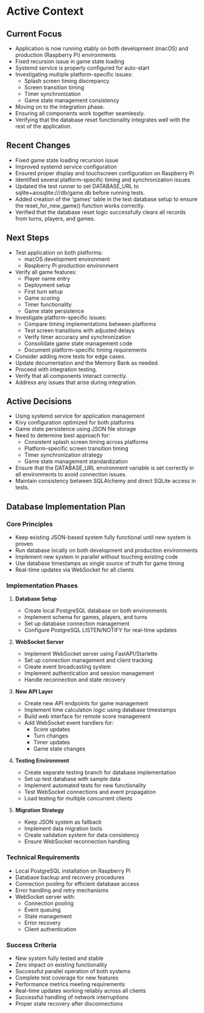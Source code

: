 # Active Context

## Current Focus

- Application is now running stably on both development (macOS) and production (Raspberry Pi) environments
- Fixed recursion issue in game state loading
- Systemd service is properly configured for auto-start
- Investigating multiple platform-specific issues:
  - Splash screen timing discrepancy
  - Screen transition timing
  - Timer synchronization
  - Game state management consistency
- Moving on to the integration phase.
- Ensuring all components work together seamlessly.
- Verifying that the database reset functionality integrates well with the rest of the application.

## Recent Changes

- Fixed game state loading recursion issue
- Improved systemd service configuration
- Ensured proper display and touchscreen configuration on Raspberry Pi
- Identified several platform-specific timing and synchronization issues
- Updated the test runner to set DATABASE_URL to sqlite+aiosqlite:///db/game.db before running tests.
- Added creation of the 'games' table in the test database setup to ensure the reset_for_new_game() function works correctly.
- Verified that the database reset logic successfully clears all records from turns, players, and games.

## Next Steps

- Test application on both platforms:
  - macOS development environment
  - Raspberry Pi production environment
- Verify all game features:
  - Player name entry
  - Deployment setup
  - First turn setup
  - Game scoring
  - Timer functionality
  - Game state persistence
- Investigate platform-specific issues:
  - Compare timing implementations between platforms
  - Test screen transitions with adjusted delays
  - Verify timer accuracy and synchronization
  - Consolidate game state management code
  - Document platform-specific timing requirements
- Consider adding more tests for edge cases.
- Update documentation and the Memory Bank as needed.
- Proceed with integration testing.
- Verify that all components interact correctly.
- Address any issues that arise during integration.

## Active Decisions

- Using systemd service for application management
- Kivy configuration optimized for both platforms
- Game state persistence using JSON file storage
- Need to determine best approach for:
  - Consistent splash screen timing across platforms
  - Platform-specific screen transition timing
  - Timer synchronization strategy
  - Game state management standardization
- Ensure that the DATABASE_URL environment variable is set correctly in all environments to avoid connection issues.
- Maintain consistency between SQLAlchemy and direct SQLite access in tests.

## Database Implementation Plan

### Core Principles

- Keep existing JSON-based system fully functional until new system is proven
- Run database locally on both development and production environments
- Implement new system in parallel without touching existing code
- Use database timestamps as single source of truth for game timing
- Real-time updates via WebSocket for all clients

### Implementation Phases

1. **Database Setup**

   - Create local PostgreSQL database on both environments
   - Implement schema for games, players, and turns
   - Set up database connection management
   - Configure PostgreSQL LISTEN/NOTIFY for real-time updates

2. **WebSocket Server**

   - Implement WebSocket server using FastAPI/Starlette
   - Set up connection management and client tracking
   - Create event broadcasting system
   - Implement authentication and session management
   - Handle reconnection and state recovery

3. **New API Layer**

   - Create new API endpoints for game management
   - Implement time calculation logic using database timestamps
   - Build web interface for remote score management
   - Add WebSocket event handlers for:
     - Score updates
     - Turn changes
     - Timer updates
     - Game state changes

4. **Testing Environment**

   - Create separate testing branch for database implementation
   - Set up test database with sample data
   - Implement automated tests for new functionality
   - Test WebSocket connections and event propagation
   - Load testing for multiple concurrent clients

5. **Migration Strategy**
   - Keep JSON system as fallback
   - Implement data migration tools
   - Create validation system for data consistency
   - Ensure WebSocket reconnection handling

### Technical Requirements

- Local PostgreSQL installation on Raspberry Pi
- Database backup and recovery procedures
- Connection pooling for efficient database access
- Error handling and retry mechanisms
- WebSocket server with:
  - Connection pooling
  - Event queuing
  - State management
  - Error recovery
  - Client authentication

### Success Criteria

- New system fully tested and stable
- Zero impact on existing functionality
- Successful parallel operation of both systems
- Complete test coverage for new features
- Performance metrics meeting requirements
- Real-time updates working reliably across all clients
- Successful handling of network interruptions
- Proper state recovery after disconnections
